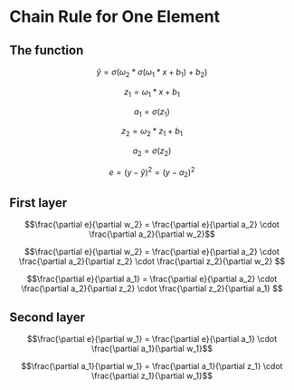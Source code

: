# Chain Rule for One Element

## The function

$$ \hat{y} = \sigma(\omega_2 * \sigma(\omega_1*x + b_1) + b_2)$$

$$ z_1 = \omega_1*x + b_1$$

$$ a_1 = \sigma(z_1)$$

$$ z_2 = \omega_2*z_1 + b_1 $$

$$ a_2 = \sigma(z_2)$$

$$ e = (y - \hat{y})^2 = (y - a_2)^2 $$

## First layer

$$\frac{\partial e}{\partial w_2} = \frac{\partial e}{\partial a_2}
\cdot \frac{\partial a_2}{\partial w_2}$$

$$\frac{\partial e}{\partial w_2} = \frac{\partial e}{\partial a_2}
\cdot \frac{\partial a_2}{\partial z_2}
\cdot \frac{\partial z_2}{\partial w_2} $$

$$\frac{\partial e}{\partial a_1} = \frac{\partial e}{\partial a_2}
\cdot \frac{\partial a_2}{\partial z_2}
\cdot \frac{\partial z_2}{\partial a_1} $$

## Second layer

$$\frac{\partial e}{\partial w_1} = \frac{\partial e}{\partial a_1} 
\cdot \frac{\partial a_1}{\partial w_1}$$

$$\frac{\partial a_1}{\partial w_1} = \frac{\partial a_1}{\partial z_1} 
\cdot \frac{\partial z_1}{\partial w_1}$$
